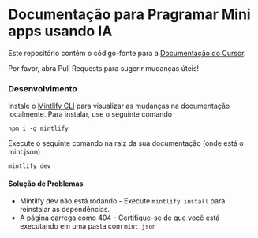 # Documentação para Pragramar Mini apps usando IA

Este repositório contém o código-fonte para a [Documentação do Cursor](https://docs.cursor.com).

Por favor, abra Pull Requests para sugerir mudanças úteis!

### Desenvolvimento

Instale o [Mintlify CLI](https://www.npmjs.com/package/mintlify) para visualizar as mudanças na documentação localmente. Para instalar, use o seguinte comando

```
npm i -g mintlify
```

Execute o seguinte comando na raiz da sua documentação (onde está o mint.json)

```
mintlify dev
```

#### Solução de Problemas

- Mintlify dev não está rodando - Execute `mintlify install` para reinstalar as dependências.
- A página carrega como 404 - Certifique-se de que você está executando em uma pasta com `mint.json`
